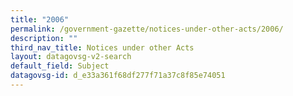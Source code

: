 ```yaml
---
title: "2006"
permalink: /government-gazette/notices-under-other-acts/2006/
description: ""
third_nav_title: Notices under other Acts
layout: datagovsg-v2-search
default_field: Subject
datagovsg-id: d_e33a361f68df277f71a37c8f85e74051
---
```

